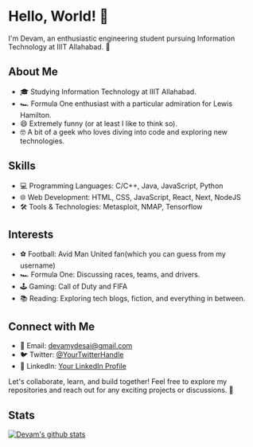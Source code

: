 # Hello, World! 👋

I'm Devam, an enthusiastic engineering student pursuing Information Technology at IIIT Allahabad. 🚀

## About Me

- 🎓 Studying Information Technology at IIIT Allahabad.
- 🏎️ Formula One enthusiast with a particular admiration for Lewis Hamilton.
- 😄 Extremely funny (or at least I like to think so).
- 🤓 A bit of a geek who loves diving into code and exploring new technologies.

## Skills

- 💻 Programming Languages: C/C++, Java, JavaScript, Python
- 🌐 Web Development: HTML, CSS, JavaScript, React, Next, NodeJS
- 🛠️ Tools & Technologies: Metasploit, NMAP, Tensorflow

## Interests

- ⚽️ Football: Avid Man United fan(which you can guess from my username)
- 🏎️ Formula One: Discussing races, teams, and drivers.
- 🕹️ Gaming: Call of Duty and FIFA
- 📚 Reading: Exploring tech blogs, fiction, and everything in between.

## Connect with Me

- 📧 Email: devamydesai@gmail.com
- 🐦 Twitter: [@YourTwitterHandle](https://twitter.com/YourTwitterHandle)
- 💼 LinkedIn: [Your LinkedIn Profile](https://www.linkedin.com/in/yourlinkedinprofile)

Let's collaborate, learn, and build together! Feel free to explore my repositories and reach out for any exciting projects or discussions. 🌟

## Stats

[![Devam's github stats](https://github-readme-stats.vercel.app/api?username=DRedDevil04&count_private=true&show_icons=true&title_color=fff&icon_color=79ff97&text_color=9f9f9f&bg_color=151515)](https://github.com/dreddevil04)

